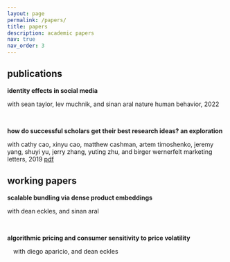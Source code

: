 ```yaml
---
layout: page
permalink: /papers/
title: papers
description: academic papers
nav: true
nav_order: 3
---
```


## publications

**identity effects in social media**

with sean taylor, lev muchnik, and sinan aral
nature human behavior, 2022

&nbsp;  

**how do successful scholars get their best research ideas? an exploration** 

with cathy cao, xinyu cao, matthew cashman, artem timoshenko, jeremy yang, shuyi yu, jerry zhang, yuting zhu, and birger wernerfelt
marketing letters, 2019
[pdf](https://mitsloan.mit.edu/shared/ods/documents?PublicationDocumentID=5970)


## working papers

**scalable bundling via dense product embeddings**

with dean eckles, and sinan aral

&nbsp;  

**algorithmic pricing and consumer sensitivity to price volatility**

 with diego aparicio, and dean eckles

